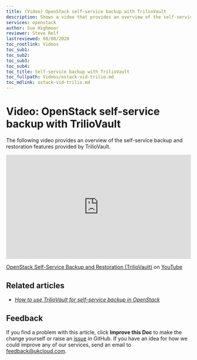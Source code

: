 ```yaml
---
title: (Video) OpenStack self-service backup with TrilioVault
description: Shows a video that provides an overview of the self-service backup and restoration feature provided by TrilioVault
services: openstack
author: Sue Highmoor
reviewer: Steve Relf 
lastreviewed: 08/08/2020
toc_rootlink: Videos
toc_sub1: 
toc_sub2:
toc_sub3:
toc_sub4:
toc_title: Self-service backup with TrilioVault
toc_fullpath: Videos/ostack-vid-trilio.md
toc_mdlink: ostack-vid-trilio.md
---
```


# Video: OpenStack self-service backup with TrilioVault

The following video provides an overview of the self-service backup and restoration features provided by TrilioVault.

<div class="row">
  <div class="col-md-10">
    <div style="padding:56.25% 0 0 0;position:relative;">
      <iframe src="https://www.youtube.com/embed/c471rZ2euHQ" style="position:absolute;top:0;left:0;width:100%;height:100%;" frameborder="0" allow="accelerometer; autoplay; encrypted-media; gyroscope; picture-in-picture" allowfullscreen></iframe>
    </div>
    <p><a href="https://www.youtube.com/watch?v=c471rZ2euHQ">OpenStack Self-Service Backup and Restoration (TrilioVault)</a> on <a href="https://www.youtube.com/channel/UCnlFUyOWcS4iE_HK-ZEcNGw">YouTube</a>
  </div>
</div>

## Related articles

- [*How to use TrilioVault for self-service backup in OpenStack*](ostack-how-use-triliovault.md)

## Feedback

If you find a problem with this article, click **Improve this Doc** to make the change yourself or raise an [issue](https://github.com/UKCloud/documentation/issues) in GitHub. If you have an idea for how we could improve any of our services, send an email to <feedback@ukcloud.com>.
